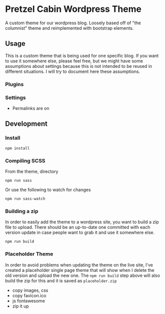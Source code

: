 # Pretzel Cabin Wordpress Theme

A custom theme for our wordpress blog. Loosely based off of "the columnist" theme and reimplemented with bootstrap elements.

## Usage

This is a custom theme that is being used for one specific blog. If you want to use it somewhere else, please feel free, but we might have
some assumptions about settings because this is not intended to be reused in different situations. I will try to document here these assumptions.

### Plugins


### Settings

* Permalinks are on




## Development

### Install
```
npm install
```


### Compiling SCSS

From the theme, directory
```
npm run sass
```

Or use the following to watch for changes
```
npm run sass-watch
```



### Building a zip

In order to easily add the theme to a wordpress site, you want to build a zip file to upload. There should be an up-to-date one committed
with each version update in case people want to grab it and use it somewhere else.

```
npm run build
```



### Placeholder Theme

In order to avoid problems when updating the theme on the live site, I've created a placeholder single page theme that will show when I
delete the old version and upload the new one. The ```npm run build``` step above will also build the zip for this and it is saved as ```placeholder.zip```


- copy images, css
- copy favicon.ico
- js fontawesome
- zip it up
